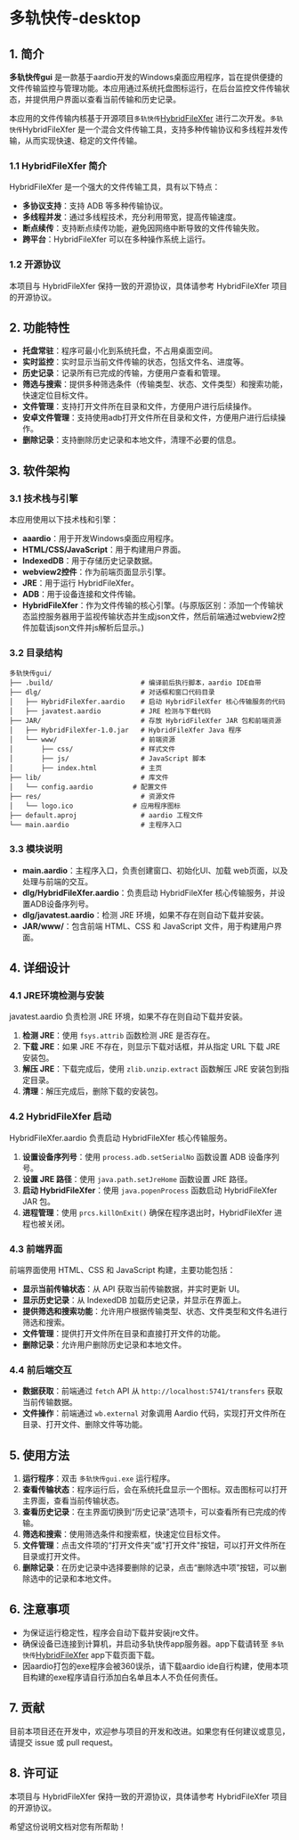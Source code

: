 # 多轨快传-desktop

## 1. 简介

**多轨快传gui** 是一款基于aardio开发的Windows桌面应用程序，旨在提供便捷的文件传输监控与管理功能。本应用通过系统托盘图标运行，在后台监控文件传输状态，并提供用户界面以查看当前传输和历史记录。

本应用的文件传输内核基于开源项目`多轨快传`[HybridFileXfer](https://github.com/weixiansen574/HybridFileXfer) 进行二次开发。`多轨快传`HybridFileXfer 是一个混合文件传输工具，支持多种传输协议和多线程并发传输，从而实现快速、稳定的文件传输。

### 1.1 HybridFileXfer 简介

HybridFileXfer 是一个强大的文件传输工具，具有以下特点：

*   **多协议支持**：支持 ADB 等多种传输协议。
*   **多线程并发**：通过多线程技术，充分利用带宽，提高传输速度。
*   **断点续传**：支持断点续传功能，避免因网络中断导致的文件传输失败。
*   **跨平台**：HybridFileXfer 可以在多种操作系统上运行。

### 1.2 开源协议

本项目与 HybridFileXfer 保持一致的开源协议，具体请参考 HybridFileXfer 项目的开源协议。

## 2. 功能特性

*   **托盘常驻**：程序可最小化到系统托盘，不占用桌面空间。
*   **实时监控**：实时显示当前文件传输的状态，包括文件名、进度等。
*   **历史记录**：记录所有已完成的传输，方便用户查看和管理。
*   **筛选与搜索**：提供多种筛选条件（传输类型、状态、文件类型）和搜索功能，快速定位目标文件。
*   **文件管理**：支持打开文件所在目录和文件，方便用户进行后续操作。
*   **安卓文件管理**：支持使用adb打开文件所在目录和文件，方便用户进行后续操作。
*   **删除记录**：支持删除历史记录和本地文件，清理不必要的信息。

## 3. 软件架构

### 3.1 技术栈与引擎

本应用使用以下技术栈和引擎：

*   **aaardio**：用于开发Windows桌面应用程序。
*   **HTML/CSS/JavaScript**：用于构建用户界面。
*   **IndexedDB**：用于存储历史记录数据。
*   **webview2控件**：作为前端页面显示引擎。
*   **JRE**：用于运行 HybridFileXfer。
*   **ADB**：用于设备连接和文件传输。
*   **HybridFileXfer**：作为文件传输的核心引擎。(与原版区别：添加一个传输状态监控服务器用于监视传输状态并生成json文件，然后前端通过webview2控件加载该json文件并js解析后显示。)


### 3.2 目录结构

```
多轨快传gui/
├── .build/                      # 编译前后执行脚本，aardio IDE自带
├── dlg/                         # 对话框和窗口代码目录
│   ├── HybridFileXfer.aardio    # 启动 HybridFileXfer 核心传输服务的代码
│   ├── javatest.aardio          # JRE 检测与下载代码
├── JAR/                         # 存放 HybridFileXfer JAR 包和前端资源
│   ├── HybridFileXfer-1.0.jar   # HybridFileXfer Java 程序
│   └── www/                     # 前端资源
│       ├── css/                 # 样式文件
│       ├── js/                  # JavaScript 脚本
│       ├── index.html           # 主页
├── lib/                         # 库文件
│   └── config.aardio          # 配置文件
├── res/                         # 资源文件
│   └── logo.ico               # 应用程序图标
├── default.aproj                # aardio 工程文件
└── main.aardio                  # 主程序入口
```

### 3.3 模块说明

*   **main.aardio**：主程序入口，负责创建窗口、初始化UI、加载 web页面，以及处理与前端的交互。
*   **dlg/HybridFileXfer.aardio**：负责启动 HybridFileXfer 核心传输服务，并设置ADB设备序列号。
*   **dlg/javatest.aardio**：检测 JRE 环境，如果不存在则自动下载并安装。
*   **JAR/www/**：包含前端 HTML、CSS 和 JavaScript 文件，用于构建用户界面。

## 4. 详细设计

### 4.1 JRE环境检测与安装

javatest.aardio 负责检测 JRE 环境，如果不存在则自动下载并安装。

1.  **检测 JRE**：使用 `fsys.attrib` 函数检测 JRE 是否存在。
2.  **下载 JRE**：如果 JRE 不存在，则显示下载对话框，并从指定 URL 下载 JRE 安装包。
3.  **解压 JRE**：下载完成后，使用 `zlib.unzip.extract` 函数解压 JRE 安装包到指定目录。
4.  **清理**：解压完成后，删除下载的安装包。

### 4.2 HybridFileXfer 启动

HybridFileXfer.aardio 负责启动 HybridFileXfer 核心传输服务。

1.  **设置设备序列号**：使用 `process.adb.setSerialNo` 函数设置 ADB 设备序列号。
2.  **设置 JRE 路径**：使用 `java.path.setJreHome` 函数设置 JRE 路径。
3.  **启动 HybridFileXfer**：使用 `java.popenProcess` 函数启动 HybridFileXfer JAR 包。
4.  **进程管理**：使用 `prcs.killOnExit()` 确保在程序退出时，HybridFileXfer 进程也被关闭。

### 4.3 前端界面

前端界面使用 HTML、CSS 和 JavaScript 构建，主要功能包括：

*   **显示当前传输状态**：从 API 获取当前传输数据，并实时更新 UI。
*   **显示历史记录**：从 IndexedDB 加载历史记录，并显示在界面上。
*   **提供筛选和搜索功能**：允许用户根据传输类型、状态、文件类型和文件名进行筛选和搜索。
*   **文件管理**：提供打开文件所在目录和直接打开文件的功能。
*   **删除记录**：允许用户删除历史记录和本地文件。

### 4.4 前后端交互

*   **数据获取**：前端通过 `fetch` API 从 `http://localhost:5741/transfers` 获取当前传输数据。
*   **文件操作**：前端通过 `wb.external` 对象调用 Aardio 代码，实现打开文件所在目录、打开文件、删除文件等功能。

## 5. 使用方法

1.  **运行程序**：双击 `多轨快传gui.exe` 运行程序。
2.  **查看传输状态**：程序运行后，会在系统托盘显示一个图标。双击图标可以打开主界面，查看当前传输状态。
3.  **查看历史记录**：在主界面切换到“历史记录”选项卡，可以查看所有已完成的传输。
4.  **筛选和搜索**：使用筛选条件和搜索框，快速定位目标文件。
5.  **文件管理**：点击文件项的“打开文件夹”或"打开文件"按钮，可以打开文件所在目录或打开文件。
6.  **删除记录**：在历史记录中选择要删除的记录，点击“删除选中项”按钮，可以删除选中的记录和本地文件。

## 6. 注意事项

*   为保证运行稳定性，程序会自动下载并安装jre文件。
*   确保设备已连接到计算机，并启动多轨快传app服务器。app下载请转至 `多轨快传`[HybridFileXfer](https://github.com/weixiansen574/HybridFileXfer) app下载页面下载。
*   因aardio打包的exe程序会被360误杀，请下载aardio ide自行构建，使用本项目构建的exe程序请自行添加白名单且本人不负任何责任。

## 7. 贡献
目前本项目还在开发中，欢迎参与项目的开发和改进。如果您有任何建议或意见，请提交 issue 或 pull request。

## 8. 许可证

本项目与 HybridFileXfer 保持一致的开源协议，具体请参考 HybridFileXfer 项目的开源协议。

希望这份说明文档对您有所帮助！
